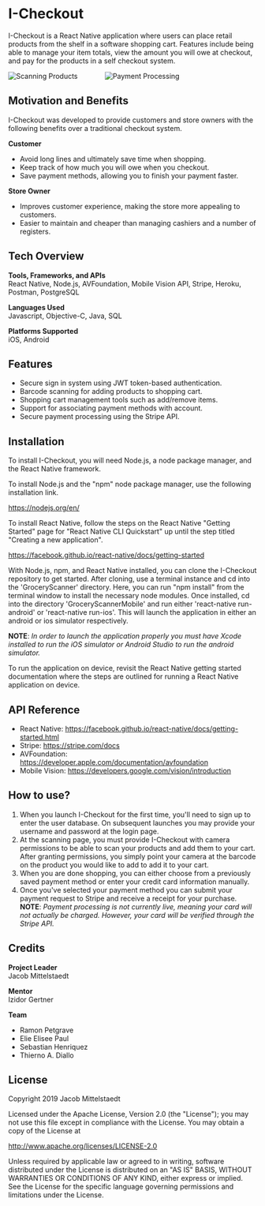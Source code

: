 # I-Checkout

I-Checkout is a React Native application where users can place retail products from the shelf in a software shopping cart. Features include being able to manage your item totals, view the amount you will owe at checkout, and pay for the products in a self checkout system.

![Scanning Products](https://i.imgur.com/6G5SXsD.gifv) &nbsp;&nbsp;&nbsp;&nbsp;&nbsp;&nbsp;&nbsp;&nbsp;&nbsp;&nbsp;&nbsp;&nbsp;
![Payment Processing](https://i.imgur.com/F090oHA.gif)
## Motivation and Benefits

I-Checkout was developed to provide customers and store owners with the following benefits over a traditional checkout system.

**Customer**
- Avoid long lines and ultimately save time when shopping.
- Keep track of how much you will owe when you checkout.
- Save payment methods, allowing you to finish your payment faster.

**Store Owner**
- Improves customer experience, making the store more appealing to customers.
- Easier to maintain and cheaper than managing cashiers and a number of registers.

## Tech Overview

**Tools, Frameworks, and APIs**\
React Native, Node.js, AVFoundation, Mobile Vision API, Stripe, Heroku, Postman, PostgreSQL

**Languages Used**\
Javascript, Objective-C, Java, SQL

**Platforms Supported**\
iOS, Android

## Features

- Secure sign in system using JWT token-based authentication.
- Barcode scanning for adding products to shopping cart.
- Shopping cart management tools such as add/remove items.
- Support for associating payment methods with account.
- Secure payment processing using the Stripe API.

## Installation

To install I-Checkout, you will need Node.js, a node package manager, and the React Native framework.

To install Node.js and the "npm" node package manager, use the following installation link.

https://nodejs.org/en/

To install React Native, follow the steps on the React Native "Getting Started" page for "React Native CLI Quickstart" up until the step titled "Creating a new application".

https://facebook.github.io/react-native/docs/getting-started

With Node.js, npm, and React Native  installed, you can clone the I-Checkout repository to get started. After cloning, use a terminal instance and cd into the 'GroceryScanner' directory. Here, you can run "npm install" from the terminal window to install the necessary node modules. Once installed, cd into the directory 'GroceryScannerMobile' and run either 'react-native run-android' or 'react-native run-ios'. This will launch the application in either an android or ios simulator respectively. 

**NOTE**: *In order to launch the application properly you must have Xcode installed to run the iOS simulator or Android Studio to run the android simulator.*

To run the application on device, revisit the React Native getting started documentation where the steps are outlined for running a React Native application on device.

## API Reference

- React Native: https://facebook.github.io/react-native/docs/getting-started.html
- Stripe: https://stripe.com/docs
- AVFoundation: https://developer.apple.com/documentation/avfoundation
- Mobile Vision: https://developers.google.com/vision/introduction

## How to use?

1) When you launch I-Checkout for the first time, you'll need to sign up to enter the user database. On subsequent launches you may provide your username and password at the login page.
2) At the scanning page, you must provide I-Checkout with camera permissions to be able to scan your products and add them to your cart. After granting permissions, you simply point your camera at the barcode on the product you would like to add to add it to your cart.
3) When you are done shopping, you can either choose from a previously saved payment method or enter your credit card information manually.
4) Once you've selected your payment method you can submit your payment request to Stripe and receive a receipt for your purchase.
**NOTE**: *Payment processing is not currently live, meaning your card will not actually be charged. However, your card will be verified through the Stripe API.*

## Credits

**Project Leader**\
Jacob Mittelstaedt

**Mentor**\
Izidor Gertner

**Team**
- Ramon Petgrave
- Elie Elisee Paul
- Sebastian Henriquez
- Thierno A. Diallo

## License

Copyright 2019 Jacob Mittelstaedt

Licensed under the Apache License, Version 2.0 (the "License");
you may not use this file except in compliance with the License.
You may obtain a copy of the License at

http://www.apache.org/licenses/LICENSE-2.0

Unless required by applicable law or agreed to in writing, software
distributed under the License is distributed on an "AS IS" BASIS,
WITHOUT WARRANTIES OR CONDITIONS OF ANY KIND, either express or implied.
See the License for the specific language governing permissions and
limitations under the License.
